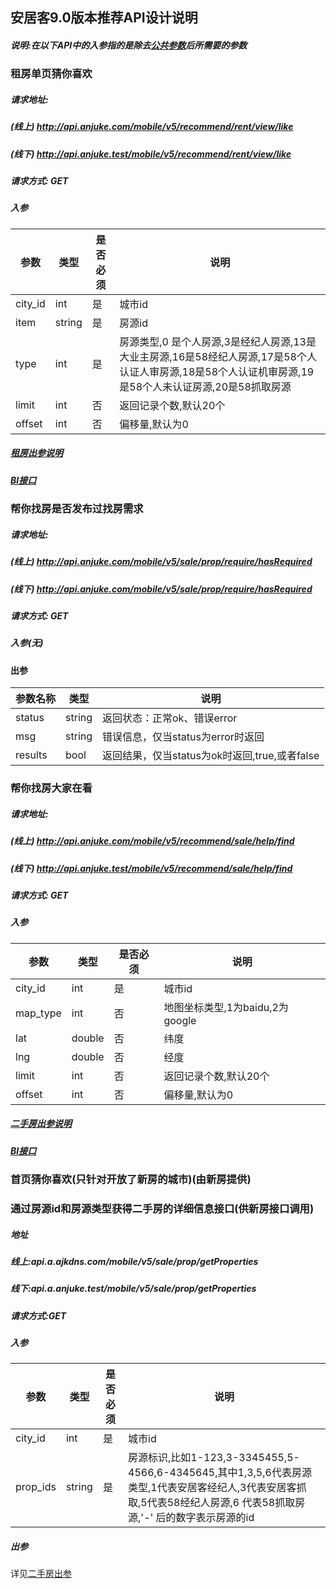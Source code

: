 ## 安居客9.0版本推荐API设计说明
##### 说明:在以下API中的入参指的是除去[公共参数](http://gitlab.corp.anjuke.com/Beckyxu/api/blob/master/common/app%E5%85%AC%E5%85%B1%E5%8F%82%E6%95%B0%E8%AF%B4%E6%98%8E.md)后所需要的参数
### 租房单页猜你喜欢
##### 请求地址:
##### (线上) http://api.anjuke.com/mobile/v5/recommend/rent/view/like
##### (线下) http://api.anjuke.test/mobile/v5/recommend/rent/view/like
##### 请求方式: GET
##### 入参
|参数|类型|是否必须|说明|
| --- | --- | --- | --- |
|city_id|int|是|城市id|
|item |string|是|房源id|
|type |int|是|房源类型,0 是个人房源,3是经纪人房源,13是大业主房源,16是58经纪人房源,17是58个人认证人审房源,18是58个人认证机审房源,19是58个人未认证房源,20是58抓取房源|
|limit|int|否|返回记录个数,默认20个|
|offset|int|否|偏移量,默认为0|
##### [租房出参说明](http://gitlab.corp.anjuke.com/Beckyxu/api/blob/master/recommend/%E7%A7%9F%E6%88%BF%E5%87%BA%E5%8F%82%E8%AF%B4%E6%98%8E.md)
##### [BI接口](http://gitlab.corp.anjuke.com/_microdata/recommend-api-doc/blob/master/rent-app-pro-history.md)
### 帮你找房是否发布过找房需求
##### 请求地址:
##### (线上) http://api.anjuke.com/mobile/v5/sale/prop/require/hasRequired
##### (线下) http://api.anjuke.com/mobile/v5/sale/prop/require/hasRequired
##### 请求方式: GET
##### 入参(无)
#### 出参
|参数名称|类型|说明|
|---|---|---|
| status |string|返回状态：正常ok、错误error|
| msg |string|错误信息，仅当status为error时返回|
| results |bool|返回结果，仅当status为ok时返回,true,或者false|
### 帮你找房大家在看
##### 请求地址:
##### (线上) http://api.anjuke.com/mobile/v5/recommend/sale/help/find
##### (线下) http://api.anjuke.test/mobile/v5/recommend/sale/help/find
##### 请求方式: GET
##### 入参
|参数|类型|是否必须|说明|
| --- | --- | --- | --- |
|city_id|int|是|城市id|
|map_type|int|否|地图坐标类型,1为baidu,2为google|
|lat|double|否|纬度|
|lng |double|否|经度|
|limit|int|否|返回记录个数,默认20个|
|offset|int|否|偏移量,默认为0|
##### [二手房出参说明](http://gitlab.corp.anjuke.com/Beckyxu/api/blob/master/recommend/%E4%BA%8C%E6%89%8B%E6%88%BF%E5%87%BA%E5%8F%82%E8%AF%B4%E6%98%8E.md)
##### [BI接口](http://gitlab.corp.anjuke.com/_microdata/recommend-api-doc/blob/master/sale-app-index-find.md)
### 首页猜你喜欢(只针对开放了新房的城市)(由新房提供)
### 通过房源id和房源类型获得二手房的详细信息接口(供新房接口调用)
##### 地址
##### 线上:api.a.ajkdns.com/mobile/v5/sale/prop/getProperties
##### 线下:api.a.anjuke.test/mobile/v5/sale/prop/getProperties
##### 请求方式:GET
##### 入参
|参数|类型|是否必须|说明|
| --- | --- | --- | --- |
|city_id|int|是|城市id|
|prop_ids|string|是|房源标识,比如1-123,3-3345455,5-4566,6-4345645,其中1,3,5,6代表房源类型,1代表安居客经纪人,3代表安居客抓取,5代表58经纪人房源,6 代表58抓取房源,'-' 后的数字表示房源的id|
##### 出参
详见[二手房出参](http://gitlab.corp.anjuke.com/_site/docs/blob/master/API/%E5%AE%89%E5%B1%85%E5%AE%A2/recommend/%E4%BA%8C%E6%89%8B%E6%88%BF%E5%87%BA%E5%8F%82%E8%AF%B4%E6%98%8E.md)

